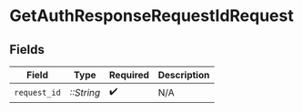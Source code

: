 # GetAuthResponseRequestIdRequest


## Fields

| Field              | Type               | Required           | Description        |
| ------------------ | ------------------ | ------------------ | ------------------ |
| `request_id`       | *::String*         | :heavy_check_mark: | N/A                |